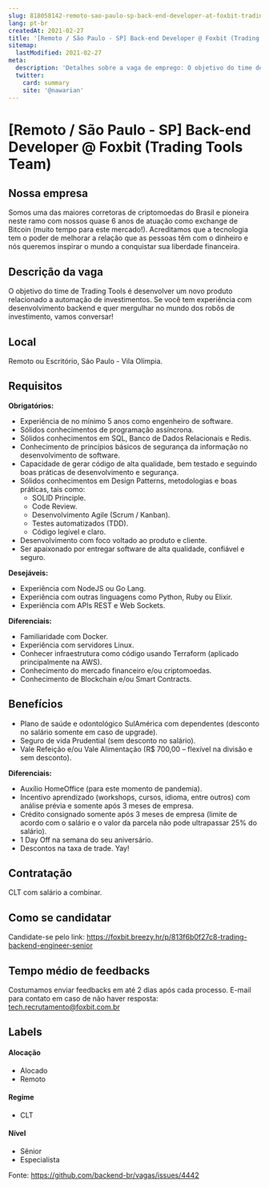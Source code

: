 ```yaml
---
slug: 818058142-remoto-sao-paulo-sp-back-end-developer-at-foxbit-trading-tools-team
lang: pt-br
createdAt: 2021-02-27
title: '[Remoto / São Paulo - SP] Back-end Developer @ Foxbit (Trading Tools Team) - Vaga de Emprego'
sitemap:
  lastModified: 2021-02-27
meta:
  description: 'Detalhes sobre a vaga de emprego: O objetivo do time de Trading Tools é desenvolver um novo produto relacionado a automação de investimentos. Se você tem experiência com desenvolvimento backend e quer mergulhar no mundo dos robôs de investimento, vamos conversar!'
  twitter:
    card: summary
    site: '@nawarian'
---
```


# [Remoto / São Paulo - SP] Back-end Developer @ Foxbit (Trading Tools Team)

## Nossa empresa

Somos uma das maiores corretoras de criptomoedas do Brasil e pioneira neste ramo com nossos quase 6 anos de atuação como exchange de Bitcoin (muito tempo para este mercado!). Acreditamos que a tecnologia tem o poder de melhorar a relação que as pessoas têm com o dinheiro e nós queremos inspirar o mundo a conquistar sua liberdade financeira.

## Descrição da vaga

O objetivo do time de Trading Tools é desenvolver um novo produto relacionado a automação de investimentos. Se você tem experiência com desenvolvimento backend e quer mergulhar no mundo dos robôs de investimento, vamos conversar!

## Local

Remoto ou Escritório, São Paulo - Vila Olímpia.

## Requisitos

**Obrigatórios:**
- Experiência de no mínimo 5 anos como engenheiro de software.
- Sólidos conhecimentos de programação assíncrona.
- Sólidos conhecimentos em SQL, Banco de Dados Relacionais e Redis.
- Conhecimento de princípios básicos de segurança da informação no desenvolvimento de software.
- Capacidade de gerar código de alta qualidade, bem testado e seguindo boas práticas de desenvolvimento e segurança.
- Sólidos conhecimentos em Design Patterns, metodologias e boas práticas, tais como:
  - SOLID Principle.
  - Code Review.
  - Desenvolvimento Agile (Scrum / Kanban).
  - Testes automatizados (TDD).
  - Código legível e claro.
- Desenvolvimento com foco voltado ao produto e cliente.
- Ser apaixonado por entregar software de alta qualidade, confiável e seguro.

**Desejáveis:**
- Experiência com NodeJS ou Go Lang.
- Experiência com outras linguagens como Python, Ruby ou Elixir.
- Experiência com APIs REST e Web Sockets.

**Diferenciais:**
- Familiaridade com Docker.
- Experiência com servidores Linux.
- Conhecer infraestrutura como código usando Terraform (aplicado principalmente na AWS).
- Conhecimento do mercado financeiro e/ou criptomoedas.
- Conhecimento de Blockchain e/ou Smart Contracts.

## Benefícios

- Plano de saúde e odontológico SulAmérica com dependentes (desconto no salário somente em caso de upgrade).
- Seguro de vida Prudential (sem desconto no salário).
- Vale Refeição e/ou Vale Alimentação (R$ 700,00 – flexível na divisão e sem desconto).

**Diferenciais:**
- Auxílio HomeOffice (para este momento de pandemia).
- Incentivo aprendizado (workshops, cursos, idioma, entre outros) com análise prévia e somente após 3 meses de empresa.
- Crédito consignado somente após 3 meses de empresa (limite de acordo com o salário e o valor da parcela não pode ultrapassar 25% do salário).
- 1 Day Off na semana do seu aniversário.
- Descontos na taxa de trade. Yay!

## Contratação

CLT com salário a combinar.

## Como se candidatar

Candidate-se pelo link: https://foxbit.breezy.hr/p/813f6b0f27c8-trading-backend-engineer-senior

## Tempo médio de feedbacks

Costumamos enviar feedbacks em até 2 dias após cada processo.
E-mail para contato em caso de não haver resposta: tech.recrutamento@foxbit.com.br

## Labels

#### Alocação
- Alocado
- Remoto

#### Regime
- CLT

#### Nível
- Sênior
- Especialista


Fonte: https://github.com/backend-br/vagas/issues/4442